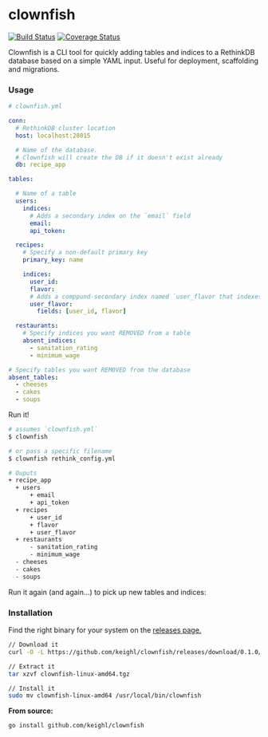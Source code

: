 # clownfish

[![Build Status](https://travis-ci.org/keighl/clownfish.png?branch=master)](https://travis-ci.org/keighl/clownfish) [![Coverage Status](https://coveralls.io/repos/keighl/clownfish/badge.svg)](https://coveralls.io/r/keighl/clownfish)

Clownfish is a CLI tool for quickly adding tables and indices to a RethinkDB database based on a simple YAML input. Useful for deployment, scaffolding and migrations.

### Usage

```yml
# clownfish.yml

conn:
  # RethinkDB cluster location
  host: localhost:28015

  # Name of the database.
  # Clownfish will create the DB if it doesn't exist already
  db: recipe_app

tables:

  # Name of a table
  users:
    indices:
      # Adds a secondary index on the `email` field
      email:
      api_token:

  recipes:
    # Specify a non-default primary key
    primary_key: name

    indices:
      user_id:
      flavor:
      # Adds a comppund-secondary index named `user_flavor that indexes both `user_id` and `flavor` fields
      user_flavor:
        fields: [user_id, flavor]

  restaurants:
    # Specify indices you want REMOVED from a table
    absent_indices:
      - sanitation_rating
      - minimum_wage

# Specify tables you want REMOVED from the database
absent_tables:
  - cheeses
  - cakes
  - soups
```

Run it!

```bash
# assumes `clownfish.yml`
$ clownfish

# or pass a specific filename
$ clownfish rethink_config.yml

# Ouputs
+ recipe_app
  + users
      + email
      + api_token
  + recipes
      + user_id
      + flavor
      + user_flavor
  + restaurants
      - sanitation_rating
      - minimum_wage
  - cheeses
  - cakes
  - soups
```

Run it again (and again...) to pick up new tables and indices:

### Installation

Find the right binary for your system on the [releases page.](https://github.com/keighl/clownfish/releases/latest)

```bash
// Download it
curl -O -L https://github.com/keighl/clownfish/releases/download/0.1.0/clownfish-linux-amd64.tgz

// Extract it
tar xzvf clownfish-linux-amd64.tgz

// Install it
sudo mv clownfish-linux-amd64 /usr/local/bin/clownfish
```

**From source:**

```bash
go install github.com/keighl/clownfish
```


